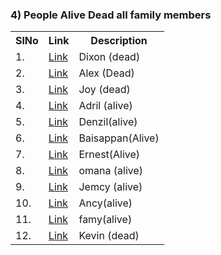 



### 4) People Alive Dead all family members 
<table>
<tr><th>SlNo</th><th>Link</th><th>Description</th></tr>
  <tr><td>1.</td><td><a href="">Link</a></td><td>Dixon (dead)</td></tr>
  <tr><td>2.</td><td><a href="">Link</a></td><td>Alex (Dead)</td></tr> 
  <tr><td>3.</td><td><a href="">Link</a></td><td>Joy (dead)</td></tr>
  <tr><td>4.</td><td><a href="">Link</a></td><td>Adril (alive)</td></tr>

  <tr><td>5.</td><td><a href="">Link</a></td><td>Denzil(alive)</td></tr>
  <tr><td>6.</td><td><a href="">Link</a></td><td>Baisappan(Alive)</td></tr> 
  <tr><td>7.</td><td><a href="">Link</a></td><td>Ernest(Alive)</td></tr>
  <tr><td>8.</td><td><a href="">Link</a></td><td>omana (alive)</td></tr>

  <tr><td>9.</td><td><a href="">Link</a></td><td>Jemcy (alive)</td></tr>
  <tr><td>10.</td><td><a href="">Link</a></td><td>Ancy(alive)</td></tr> 
  <tr><td>11.</td><td><a href="">Link</a></td><td>famy(alive)</td></tr>
  <tr><td>12.</td><td><a href="">Link</a></td><td>Kevin (dead)</td></tr>
  
</table>
